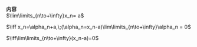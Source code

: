 **内容**  
$\lim\limits_{n\to+\infty}x_n= a$  
  
$\iff x_n=\alpha_n+a,\;(\alpha_n=x_n-a)\lim\limits_{n\to+\infty}\alpha_n = 0$  
  
$\iff\lim\limits_{n\to+\infty}(x_n-a)=0$  
